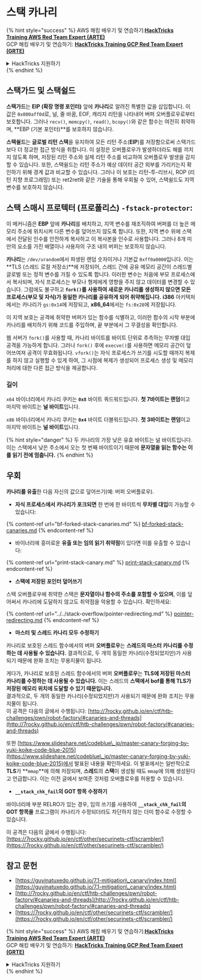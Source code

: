 # 스택 카나리

{% hint style="success" %}
AWS 해킹 배우기 및 연습하기:<img src="/.gitbook/assets/arte.png" alt="" data-size="line">[**HackTricks Training AWS Red Team Expert (ARTE)**](https://training.hacktricks.xyz/courses/arte)<img src="/.gitbook/assets/arte.png" alt="" data-size="line">\
GCP 해킹 배우기 및 연습하기: <img src="/.gitbook/assets/grte.png" alt="" data-size="line">[**HackTricks Training GCP Red Team Expert (GRTE)**<img src="/.gitbook/assets/grte.png" alt="" data-size="line">](https://training.hacktricks.xyz/courses/grte)

<details>

<summary>HackTricks 지원하기</summary>

* [**구독 계획**](https://github.com/sponsors/carlospolop) 확인하기!
* **💬 [**Discord 그룹**](https://discord.gg/hRep4RUj7f) 또는 [**텔레그램 그룹**](https://t.me/peass)에 참여하거나 **Twitter** 🐦 [**@hacktricks\_live**](https://twitter.com/hacktricks\_live)**를 팔로우하세요.**
* **[**HackTricks**](https://github.com/carlospolop/hacktricks) 및 [**HackTricks Cloud**](https://github.com/carlospolop/hacktricks-cloud) 깃허브 리포지토리에 PR을 제출하여 해킹 트릭을 공유하세요.**

</details>
{% endhint %}

## **스택가드 및 스택쉴드**

**스택가드**는 **EIP (확장 명령 포인터)** 앞에 **카나리**로 알려진 특별한 값을 삽입합니다. 이 값은 `0x000aff0d`로, 널, 줄 바꿈, EOF, 캐리지 리턴을 나타내어 버퍼 오버플로우로부터 보호합니다. 그러나 `recv()`, `memcpy()`, `read()`, `bcopy()`와 같은 함수는 여전히 취약하며, **EBP (기본 포인터)**를 보호하지 않습니다.

**스택쉴드**는 **글로벌 리턴 스택**을 유지하여 모든 리턴 주소(**EIP**)를 저장함으로써 스택가드보다 더 정교한 접근 방식을 취합니다. 이 설정은 오버플로우가 발생하더라도 해를 끼치지 않도록 하며, 저장된 리턴 주소와 실제 리턴 주소를 비교하여 오버플로우 발생을 감지할 수 있습니다. 또한, 스택쉴드는 리턴 주소가 예상 데이터 공간 외부를 가리키는지 확인하기 위해 경계 값과 비교할 수 있습니다. 그러나 이 보호는 리턴-투-리브시, ROP (리턴 지향 프로그래밍) 또는 ret2ret와 같은 기술을 통해 우회될 수 있어, 스택쉴드도 지역 변수를 보호하지 않습니다.

## **스택 스매시 프로텍터 (프로폴리스) `-fstack-protector`:**

이 메커니즘은 **EBP** 앞에 **카나리**를 배치하고, 지역 변수를 재조직하여 버퍼를 더 높은 메모리 주소에 위치시켜 다른 변수를 덮어쓰지 않도록 합니다. 또한, 지역 변수 위에 스택에서 전달된 인수를 안전하게 복사하고 이 복사본을 인수로 사용합니다. 그러나 8개 미만의 요소를 가진 배열이나 사용자의 구조 내의 버퍼는 보호하지 않습니다.

**카나리**는 `/dev/urandom`에서 파생된 랜덤 숫자이거나 기본값 `0xff0a0000`입니다. 이는 **TLS (스레드 로컬 저장소)**에 저장되어, 스레드 간에 공유 메모리 공간이 스레드별 글로벌 또는 정적 변수를 가질 수 있도록 합니다. 이러한 변수는 처음에 부모 프로세스에서 복사되며, 자식 프로세스는 부모나 형제에게 영향을 주지 않고 데이터를 변경할 수 있습니다. 그럼에도 불구하고 **`fork()`를 사용하여 새로운 카나리를 생성하지 않으면 모든 프로세스(부모 및 자식)가 동일한 카나리를 공유하게 되어 취약해집니다.** **i386** 아키텍처에서는 카나리가 `gs:0x14`에 저장되고, **x86\_64**에서는 `fs:0x28`에 저장됩니다.

이 지역 보호는 공격에 취약한 버퍼가 있는 함수를 식별하고, 이러한 함수의 시작 부분에 카나리를 배치하기 위해 코드를 주입하며, 끝 부분에서 그 무결성을 확인합니다.

웹 서버가 `fork()`를 사용할 때, 카나리 바이트를 바이트 단위로 추측하는 무차별 대입 공격을 가능하게 합니다. 그러나 `fork()` 후에 `execve()`를 사용하면 메모리 공간이 덮어쓰여져 공격이 무효화됩니다. `vfork()`는 자식 프로세스가 쓰기를 시도할 때까지 복제를 하지 않고 실행할 수 있게 하여, 그 시점에 복제가 생성되어 프로세스 생성 및 메모리 처리에 대한 다른 접근 방식을 제공합니다.

### 길이

`x64` 바이너리에서 카나리 쿠키는 **`0x8`** 바이트 쿼드워드입니다. **첫 7바이트는 랜덤**이고 마지막 바이트는 **널 바이트**입니다.

`x86` 바이너리에서 카나리 쿠키는 **`0x4`** 바이트 더블워드입니다. **첫 3바이트는 랜덤**이고 마지막 바이트는 **널 바이트**입니다.

{% hint style="danger" %}
두 카나리의 가장 낮은 유효 바이트는 널 바이트입니다. 이는 스택에서 낮은 주소에서 오는 첫 번째 바이트이기 때문에 **문자열을 읽는 함수는 이를 읽기 전에 멈춥니다.**
{% endhint %}

## 우회

**카나리를 유출**한 다음 자신의 값으로 덮어쓰기(예: 버퍼 오버플로우).

* **자식 프로세스에서 카나리가 포크되면** 한 번에 한 바이트씩 **무차별 대입**이 가능할 수 있습니다:

{% content-ref url="bf-forked-stack-canaries.md" %}
[bf-forked-stack-canaries.md](bf-forked-stack-canaries.md)
{% endcontent-ref %}

* 바이너리에 흥미로운 **유출 또는 임의 읽기 취약점**이 있다면 이를 유출할 수 있습니다:

{% content-ref url="print-stack-canary.md" %}
[print-stack-canary.md](print-stack-canary.md)
{% endcontent-ref %}

* **스택에 저장된 포인터 덮어쓰기**

스택 오버플로우에 취약한 스택은 **문자열이나 함수의 주소를 포함할 수 있으며**, 이를 덮어써서 카나리에 도달하지 않고도 취약점을 악용할 수 있습니다. 확인하세요:

{% content-ref url="../../stack-overflow/pointer-redirecting.md" %}
[pointer-redirecting.md](../../stack-overflow/pointer-redirecting.md)
{% endcontent-ref %}

* **마스터 및 스레드 카나리 모두 수정하기**

카나리로 보호된 스레드 함수에서의 버퍼 **오버플로우**는 **스레드의 마스터 카나리를 수정하는 데 사용될 수 있습니다.** 결과적으로, 두 개의 동일한 카나리(수정되었지만)가 사용되기 때문에 완화 조치는 무용지물이 됩니다.

게다가, 카나리로 보호된 스레드 함수에서의 버퍼 **오버플로우**는 **TLS에 저장된 마스터 카나리를 수정하는 데 사용될 수 있습니다.** 이는 스레드의 **스택에서 bof를 통해 TLS가 저장된 메모리 위치에 도달할 수 있기 때문입니다.**\
결과적으로, 두 개의 동일한 카나리(수정되었지만)가 사용되기 때문에 완화 조치는 무용지물이 됩니다.\
이 공격은 다음의 글에서 수행됩니다: [http://7rocky.github.io/en/ctf/htb-challenges/pwn/robot-factory/#canaries-and-threads](http://7rocky.github.io/en/ctf/htb-challenges/pwn/robot-factory/#canaries-and-threads)

또한 [https://www.slideshare.net/codeblue\_jp/master-canary-forging-by-yuki-koike-code-blue-2015](https://www.slideshare.net/codeblue\_jp/master-canary-forging-by-yuki-koike-code-blue-2015)에서 발표된 내용을 확인하세요. 이 발표에서는 일반적으로 **TLS**가 **`mmap`**에 의해 저장되며, **스레드**의 **스택**이 생성될 때도 `mmap`에 의해 생성된다고 언급합니다. 이는 이전 글에서 보여준 것처럼 오버플로우를 허용할 수 있습니다.

* **`__stack_chk_fail`의 GOT 항목 수정하기**

바이너리에 부분 RELRO가 있는 경우, 임의 쓰기를 사용하여 **`__stack_chk_fail`의 GOT 항목을** 프로그램이 카나리가 수정되더라도 차단하지 않는 더미 함수로 수정할 수 있습니다.

이 공격은 다음의 글에서 수행됩니다: [https://7rocky.github.io/en/ctf/other/securinets-ctf/scrambler/](https://7rocky.github.io/en/ctf/other/securinets-ctf/scrambler/)

## 참고 문헌

* [https://guyinatuxedo.github.io/7.1-mitigation\_canary/index.html](https://guyinatuxedo.github.io/7.1-mitigation\_canary/index.html)
* [http://7rocky.github.io/en/ctf/htb-challenges/pwn/robot-factory/#canaries-and-threads](http://7rocky.github.io/en/ctf/htb-challenges/pwn/robot-factory/#canaries-and-threads)
* [https://7rocky.github.io/en/ctf/other/securinets-ctf/scrambler/](https://7rocky.github.io/en/ctf/other/securinets-ctf/scrambler/)

{% hint style="success" %}
AWS 해킹 배우기 및 연습하기:<img src="/.gitbook/assets/arte.png" alt="" data-size="line">[**HackTricks Training AWS Red Team Expert (ARTE)**](https://training.hacktricks.xyz/courses/arte)<img src="/.gitbook/assets/arte.png" alt="" data-size="line">\
GCP 해킹 배우기 및 연습하기: <img src="/.gitbook/assets/grte.png" alt="" data-size="line">[**HackTricks Training GCP Red Team Expert (GRTE)**<img src="/.gitbook/assets/grte.png" alt="" data-size="line">](https://training.hacktricks.xyz/courses/grte)

<details>

<summary>HackTricks 지원하기</summary>

* [**구독 계획**](https://github.com/sponsors/carlospolop) 확인하기!
* **💬 [**Discord 그룹**](https://discord.gg/hRep4RUj7f) 또는 [**텔레그램 그룹**](https://t.me/peass)에 참여하거나 **Twitter** 🐦 [**@hacktricks\_live**](https://twitter.com/hacktricks\_live)**를 팔로우하세요.**
* **[**HackTricks**](https://github.com/carlospolop/hacktricks) 및 [**HackTricks Cloud**](https://github.com/carlospolop/hacktricks-cloud) 깃허브 리포지토리에 PR을 제출하여 해킹 트릭을 공유하세요.**

</details>
{% endhint %}
